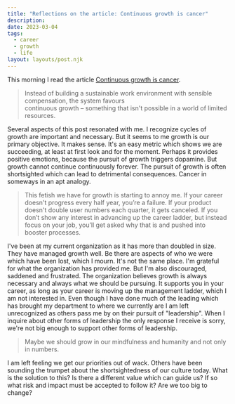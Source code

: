 ```yaml
---
title: "Reflections on the article: Continuous growth is cancer"
description:
date: 2023-03-04
tags:
  - career
  - growth
  - life
layout: layouts/post.njk
---
```


This morning I read the article [Continuous growth is cancer](https://christianheilmann.com/2023/03/03/continuous-growth-is-cancer/).

> Instead of building a sustainable work environment with sensible compensation, the system favours   
> continuous growth – something that isn't possible in a world of limited resources.

Several aspects of this post resonated with me. I recognize cycles of growth are important and
necessary. But it seems to me growth is our primary objective. It makes sense. It's an easy metric
which shows we are succeeding, at least at first look and for the moment. Perhaps it provides
positive emotions, because the pursuit of growth triggers dopamine. But growth cannot continue
continuously forever. The pursuit of growth is often shortsighted which can lead to detrimental
consequences. Cancer in someways in an apt analogy.

> This fetish we have for growth is starting to annoy me. If your career doesn't progress every half
> year, you’re a failure. If your product doesn't double user numbers each quarter, it gets
> canceled. If you don’t show any interest in advancing up the career ladder, but instead focus on
> your job, you’ll get asked why that is and pushed into booster processes.

I've been at my current organization as it has more than doubled in size. They have managed growth
well. Be there are aspects of who we were which have been lost, which I mourn. It's not the same
place. I'm grateful for what the organization has provided me. But I'm also discouraged, saddened
and frustrated. The organization believes growth is always necessary and always what we should be
pursuing. It supports you in your career, as long as your career is moving up the management ladder,
which I am not interested in. Even though I have done much of the leading which has brought my
department to where we currently are I am left unrecognized as others pass me by on their pursuit of
"leadership". When I inquire about other forms of leadership the only response I receive is sorry,
we're not big enough to support other forms of leadership.

> Maybe we should grow in our mindfulness and humanity and not only in numbers.

I am left feeling we get our priorities out of wack. Others have been sounding the trumpet about the
shortsightedness of our culture today. What is the solution to this? Is there a different value
which can guide us? If so what risk and impact must be accepted to follow it? Are we too big to
change?

